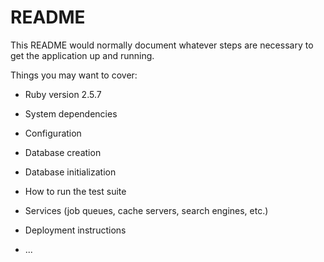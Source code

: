 # README

This README would normally document whatever steps are necessary to get the
application up and running.

Things you may want to cover:

* Ruby version 2.5.7

* System dependencies

* Configuration

* Database creation

* Database initialization

* How to run the test suite

* Services (job queues, cache servers, search engines, etc.)

* Deployment instructions

* ...
